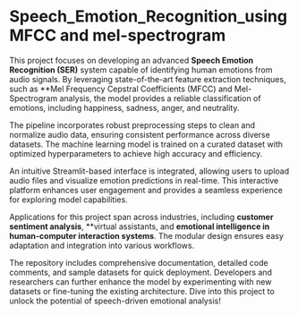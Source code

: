 # Speech_Emotion_Recognition_using MFCC and mel-spectrogram


This project focuses on developing an advanced **Speech Emotion Recognition (SER)** system capable of identifying human emotions from audio signals. By leveraging state-of-the-art feature extraction techniques, such as **Mel Frequency Cepstral Coefficients (MFCC) and Mel-Spectrogram analysis, the model provides a reliable classification of emotions, including happiness, sadness, anger, and neutrality.

The pipeline incorporates robust preprocessing steps to clean and normalize audio data, ensuring consistent performance across diverse datasets. The machine learning model is trained on a curated dataset with optimized hyperparameters to achieve high accuracy and efficiency.

An intuitive Streamlit-based interface is integrated, allowing users to upload audio files and visualize emotion predictions in real-time. This interactive platform enhances user engagement and provides a seamless experience for exploring model capabilities.

Applications for this project span across industries, including **customer sentiment analysis**, **virtual assistants, and **emotional intelligence in human-computer interaction systems**. The modular design ensures easy adaptation and integration into various workflows.

The repository includes comprehensive documentation, detailed code comments, and sample datasets for quick deployment. Developers and researchers can further enhance the model by experimenting with new datasets or fine-tuning the existing architecture. Dive into this project to unlock the potential of speech-driven emotional analysis!
